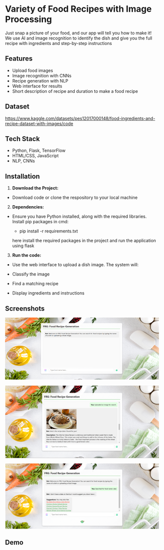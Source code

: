 
# Variety of Food Recipes with Image Processing

Just snap a picture of your food, and our app will tell you how to make it! We use AI and image recognition to identify the dish and give you the full recipe with ingredients and step-by-step instructions

## Features

- Upload food images
- Image recognition with CNNs
- Recipe generation with NLP
- Web interface for results
- Short description of recipe and duration to make a food recipe

## Dataset
  https://www.kaggle.com/datasets/pes12017000148/food-ingredients-and-recipe-dataset-with-images/code
## Tech Stack

- Python, Flask, TensorFlow
- HTML/CSS, JavaScript
- NLP, CNNs

## Installation

 1. **Download the Project:** 

- Download code or clone the respository to your local machine 

 2. **Dependencies:**
- Ensure you have Python installed, along with the required libraries.
  Install pip packages in cmd:

  - pip install -r requirements.txt

  here install the required packages in the project and run the application using flask 

 3. **Run the code:**
- Use the web interface to upload a dish image. The system will:

- Classify the image

- Find a matching recipe

- Display ingredients and instructions
## Screenshots

![1](https://github.com/lokeshkumarjagadeesh/varieties-of-food-recipe-with-image-processing-/blob/d3cb3e7c983626803c177f3b1d5bf0a8486a4d79/3.png)

![1](https://github.com/lokeshkumarjagadeesh/varieties-of-food-recipe-with-image-processing-/blob/9fa8520658de19b32e98cfb87816ca738ec6cc73/1.png)

![3](https://github.com/lokeshkumarjagadeesh/varieties-of-food-recipe-with-image-processing-/blob/d3cb3e7c983626803c177f3b1d5bf0a8486a4d79/2.png)






















## Demo


